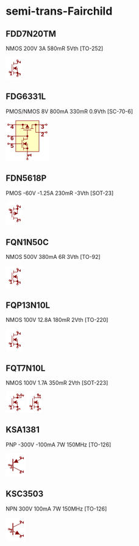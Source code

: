 # semi-trans-Fairchild

## FDD7N20TM
NMOS 200V 3A 580mR 5Vth [TO-252]

![FDD7N20TM__1__1](/images/semi-trans-IRF__IRF510__1__1.png?raw=true) 

## FDG6331L
PMOS/NMOS 8V 800mA 330mR 0.9Vth [SC-70-6]

![FDG6331L__1__1](/images/semi-trans-Fairchild__FDG6331L__1__1.png?raw=true) 

## FDN5618P
PMOS -60V -1.25A 230mR -3Vth [SOT-23]

![FDN5618P__1__1](/images/semi-trans-IRF__IRFP9240__1__1.png?raw=true) 

## FQN1N50C
NMOS 500V 380mA 6R 3Vth [TO-92]

![FQN1N50C__1__1](/images/semi-trans-IRF__IRF510__1__1.png?raw=true) 

## FQP13N10L
NMOS 100V 12.8A 180mR 2Vth [TO-220]

![FQP13N10L__1__1](/images/semi-trans-IRF__IRF510__1__1.png?raw=true) 

## FQT7N10L
NMOS 100V 1.7A 350mR 2Vth [SOT-223]

![FQT7N10L__1__1](/images/semi-trans-Fairchild__FQT7N10L__1__1.png?raw=true) 
![FQT7N10L__1__2](/images/semi-trans-Fairchild__FQT7N10L__1__2.png?raw=true) 

## KSA1381
PNP -300V -100mA 7W 150MHz [TO-126]

![KSA1381__1__1](/images/semi-trans-generic__BD136__1__1.png?raw=true) 

## KSC3503
NPN 300V 100mA 7W 150MHz [TO-126]

![KSC3503__1__1](/images/semi-trans-generic__BD135__1__1.png?raw=true) 

